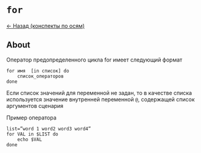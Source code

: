 # `for`

[<- Назад (конспекты по осям)](https://github.com/boorlakov/zettelkasten/blob/main/university/operation%20systems%20and%20IDE/README.md)

## About

Оператор предопределенного цикла for имеет следующий формат

```shell
for имя  [in список] do
    список_операторов
done
```

Если список значений для переменной не задан, то в качестве списка используется значение внутренней переменной `@`, содержащей список аргументов сценария

Пример оператора

```shell
list=”word 1 word2 word3 word4”
for VAL in $LIST do
    echo $VAL
done
```
